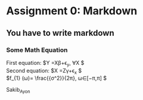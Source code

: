 # Assignment 0: Markdown
## You have to write markdown
### Some Math Equation

                    
                          
   <p>
  First  equation: $Y =Xβ+ϵ<sub>y</sub>, ∀X $ <br>
  Second equation: $X =Zγ+ϵ<sub>x</sub> $  <br>
  $f_{1} (ω)= \frac{{σ^2}}{2π}, ω∈[−π,π] $
                    
  </p>     

Sakib<sub>Ayon</sub>
                    
                
                    



